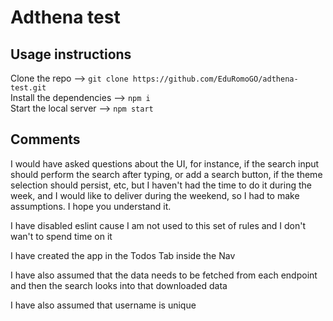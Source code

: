 # Adthena test

## Usage instructions 

Clone the repo --> `git clone https://github.com/EduRomoGO/adthena-test.git`  
Install the dependencies --> `npm i`  
Start the local server --> `npm start`  


## Comments

I would have asked questions about the UI, for instance, if the search input should perform the search after typing, or add a search button, if the theme selection should persist, etc, but I haven't had the time to do it during the week, and I would like to deliver during the weekend, so I had to make assumptions. I hope you understand it.

I have disabled eslint cause I am not used to this set of rules and I don't wan't to spend time on it

I have created the app in the Todos Tab inside the Nav

I have also assumed that the data needs to be fetched from each endpoint and then the search looks into that downloaded data

I have also assumed that username is unique
